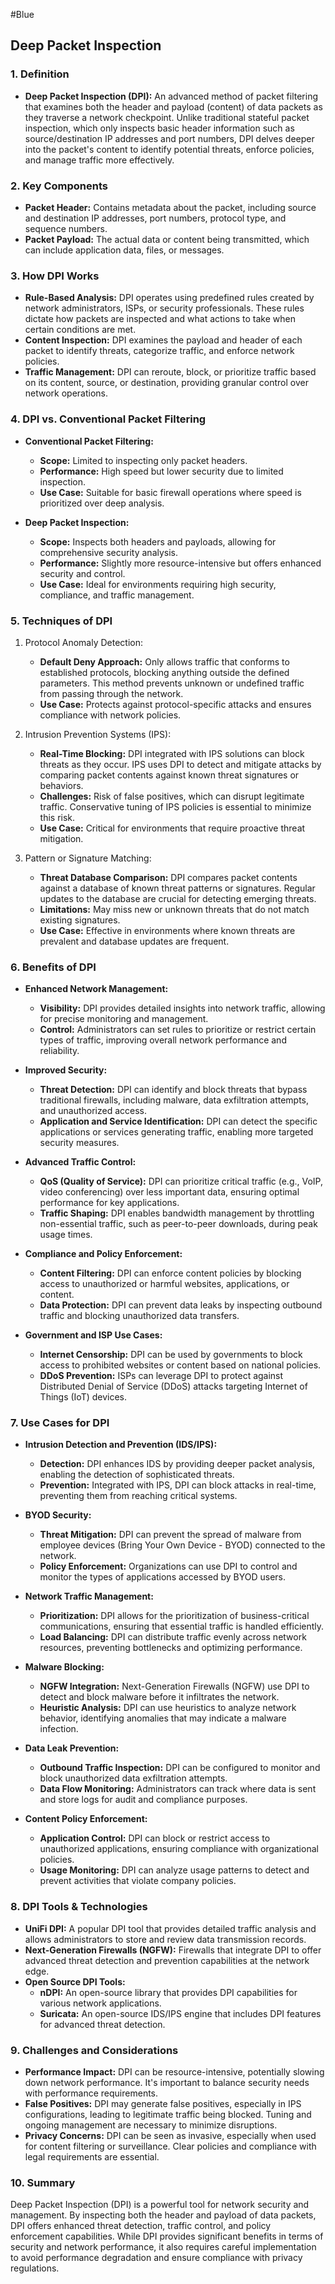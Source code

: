 #Blue 
## Deep Packet Inspection

### 1. Definition

- **Deep Packet Inspection (DPI):** An advanced method of packet filtering that examines both the header and payload (content) of data packets as they traverse a network checkpoint. Unlike traditional stateful packet inspection, which only inspects basic header information such as source/destination IP addresses and port numbers, DPI delves deeper into the packet's content to identify potential threats, enforce policies, and manage traffic more effectively.

### 2. Key Components

- **Packet Header:** Contains metadata about the packet, including source and destination IP addresses, port numbers, protocol type, and sequence numbers.
- **Packet Payload:** The actual data or content being transmitted, which can include application data, files, or messages.

### 3. How DPI Works

- **Rule-Based Analysis:** DPI operates using predefined rules created by network administrators, ISPs, or security professionals. These rules dictate how packets are inspected and what actions to take when certain conditions are met.
- **Content Inspection:** DPI examines the payload and header of each packet to identify threats, categorize traffic, and enforce network policies.
- **Traffic Management:** DPI can reroute, block, or prioritize traffic based on its content, source, or destination, providing granular control over network operations.

### 4. DPI vs. Conventional Packet Filtering

- **Conventional Packet Filtering:**
  - **Scope:** Limited to inspecting only packet headers.
  - **Performance:** High speed but lower security due to limited inspection.
  - **Use Case:** Suitable for basic firewall operations where speed is prioritized over deep analysis.

- **Deep Packet Inspection:**
  - **Scope:** Inspects both headers and payloads, allowing for comprehensive security analysis.
  - **Performance:** Slightly more resource-intensive but offers enhanced security and control.
  - **Use Case:** Ideal for environments requiring high security, compliance, and traffic management.

### 5. Techniques of DPI

1. Protocol Anomaly Detection:
   - **Default Deny Approach:** Only allows traffic that conforms to established protocols, blocking anything outside the defined parameters. This method prevents unknown or undefined traffic from passing through the network.
   - **Use Case:** Protects against protocol-specific attacks and ensures compliance with network policies.

2. Intrusion Prevention Systems (IPS):
   - **Real-Time Blocking:** DPI integrated with IPS solutions can block threats as they occur. IPS uses DPI to detect and mitigate attacks by comparing packet contents against known threat signatures or behaviors.
   - **Challenges:** Risk of false positives, which can disrupt legitimate traffic. Conservative tuning of IPS policies is essential to minimize this risk.
   - **Use Case:** Critical for environments that require proactive threat mitigation.

3. Pattern or Signature Matching:
   - **Threat Database Comparison:** DPI compares packet contents against a database of known threat patterns or signatures. Regular updates to the database are crucial for detecting emerging threats.
   - **Limitations:** May miss new or unknown threats that do not match existing signatures.
   - **Use Case:** Effective in environments where known threats are prevalent and database updates are frequent.

### 6. Benefits of DPI

- **Enhanced Network Management:**
  - **Visibility:** DPI provides detailed insights into network traffic, allowing for precise monitoring and management.
  - **Control:** Administrators can set rules to prioritize or restrict certain types of traffic, improving overall network performance and reliability.

- **Improved Security:**
  - **Threat Detection:** DPI can identify and block threats that bypass traditional firewalls, including malware, data exfiltration attempts, and unauthorized access.
  - **Application and Service Identification:** DPI can detect the specific applications or services generating traffic, enabling more targeted security measures.

- **Advanced Traffic Control:**
  - **QoS (Quality of Service):** DPI can prioritize critical traffic (e.g., VoIP, video conferencing) over less important data, ensuring optimal performance for key applications.
  - **Traffic Shaping:** DPI enables bandwidth management by throttling non-essential traffic, such as peer-to-peer downloads, during peak usage times.

- **Compliance and Policy Enforcement:**
  - **Content Filtering:** DPI can enforce content policies by blocking access to unauthorized or harmful websites, applications, or content.
  - **Data Protection:** DPI can prevent data leaks by inspecting outbound traffic and blocking unauthorized data transfers.

- **Government and ISP Use Cases:**
  - **Internet Censorship:** DPI can be used by governments to block access to prohibited websites or content based on national policies.
  - **DDoS Prevention:** ISPs can leverage DPI to protect against Distributed Denial of Service (DDoS) attacks targeting Internet of Things (IoT) devices.

### 7. Use Cases for DPI

- **Intrusion Detection and Prevention (IDS/IPS):**
  - **Detection:** DPI enhances IDS by providing deeper packet analysis, enabling the detection of sophisticated threats.
  - **Prevention:** Integrated with IPS, DPI can block attacks in real-time, preventing them from reaching critical systems.

- **BYOD Security:**
  - **Threat Mitigation:** DPI can prevent the spread of malware from employee devices (Bring Your Own Device - BYOD) connected to the network.
  - **Policy Enforcement:** Organizations can use DPI to control and monitor the types of applications accessed by BYOD users.

- **Network Traffic Management:**
  - **Prioritization:** DPI allows for the prioritization of business-critical communications, ensuring that essential traffic is handled efficiently.
  - **Load Balancing:** DPI can distribute traffic evenly across network resources, preventing bottlenecks and optimizing performance.

- **Malware Blocking:**
  - **NGFW Integration:** Next-Generation Firewalls (NGFW) use DPI to detect and block malware before it infiltrates the network.
  - **Heuristic Analysis:** DPI can use heuristics to analyze network behavior, identifying anomalies that may indicate a malware infection.

- **Data Leak Prevention:**
  - **Outbound Traffic Inspection:** DPI can be configured to monitor and block unauthorized data exfiltration attempts.
  - **Data Flow Monitoring:** Administrators can track where data is sent and store logs for audit and compliance purposes.

- **Content Policy Enforcement:**
  - **Application Control:** DPI can block or restrict access to unauthorized applications, ensuring compliance with organizational policies.
  - **Usage Monitoring:** DPI can analyze usage patterns to detect and prevent activities that violate company policies.

### 8. DPI Tools & Technologies

- **UniFi DPI:** A popular DPI tool that provides detailed traffic analysis and allows administrators to store and review data transmission records.
- **Next-Generation Firewalls (NGFW):** Firewalls that integrate DPI to offer advanced threat detection and prevention capabilities at the network edge.
- **Open Source DPI Tools:**
  - **nDPI:** An open-source library that provides DPI capabilities for various network applications.
  - **Suricata:** An open-source IDS/IPS engine that includes DPI features for advanced threat detection.

### 9. Challenges and Considerations

- **Performance Impact:** DPI can be resource-intensive, potentially slowing down network performance. It's important to balance security needs with performance requirements.
- **False Positives:** DPI may generate false positives, especially in IPS configurations, leading to legitimate traffic being blocked. Tuning and ongoing management are necessary to minimize disruptions.
- **Privacy Concerns:** DPI can be seen as invasive, especially when used for content filtering or surveillance. Clear policies and compliance with legal requirements are essential.

### 10. Summary
Deep Packet Inspection (DPI) is a powerful tool for network security and management. By inspecting both the header and payload of data packets, DPI offers enhanced threat detection, traffic control, and policy enforcement capabilities. While DPI provides significant benefits in terms of security and network performance, it also requires careful implementation to avoid performance degradation and ensure compliance with privacy regulations.
